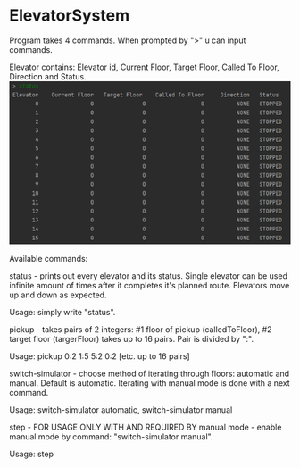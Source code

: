 # ElevatorSystem
Program takes 4 commands.
When prompted by ">" u can input commands.

Elevator contains: Elevator id, Current Floor, Target Floor, Called To Floor, Direction and Status.
![img.png](img.png)

Available commands:

status - prints out every elevator and its status. Single elevator can be used infinite amount of times after it completes it's planned route. Elevators move up and down as expected.

Usage: simply write "status".

pickup - takes pairs of 2 integers: #1 floor of pickup (calledToFloor), #2 target floor (targerFloor) takes up to 16 pairs. Pair is divided by ":".

Usage: pickup 0:2 1:5 5:2 0:2 [etc. up to 16 pairs]

switch-simulator - choose method of iterating through floors: automatic and manual. Default is automatic. Iterating with manual mode is done with a next command.

Usage: switch-simulator automatic, switch-simulator manual

step - FOR USAGE ONLY WITH AND REQUIRED BY manual mode - enable manual mode by command: "switch-simulator manual".

Usage: step
